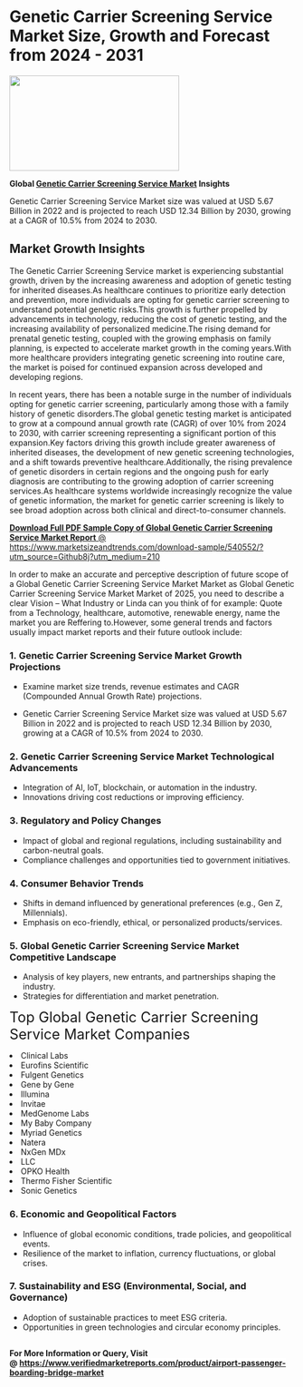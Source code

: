 <H1>Genetic Carrier Screening Service Market Size, Growth and Forecast from 2024 - 2031</H1><img class="aligncenter size-medium wp-image-584254" src="https://thirdeyenews.in/wp-content/uploads/2024/09/Global-Market-Research-300x168.jpeg" alt="" width="300" height="168" /><p><strong>Global&nbsp;<a href="https://www.marketsizeandtrends.com/download-sample/540552/?utm_source=Github8j?utm_medium=210">Genetic Carrier Screening Service Market</a> Insights</strong></p><p>Genetic Carrier Screening Service Market size was valued at USD 5.67 Billion in 2022 and is projected to reach USD 12.34 Billion by 2030, growing at a CAGR of 10.5% from 2024 to 2030.</p><p><h2>Market Growth Insights</h2> <p>The Genetic Carrier Screening Service market is experiencing substantial growth, driven by the increasing awareness and adoption of genetic testing for inherited diseases.As healthcare continues to prioritize early detection and prevention, more individuals are opting for genetic carrier screening to understand potential genetic risks.This growth is further propelled by advancements in technology, reducing the cost of genetic testing, and the increasing availability of personalized medicine.The rising demand for prenatal genetic testing, coupled with the growing emphasis on family planning, is expected to accelerate market growth in the coming years.With more healthcare providers integrating genetic screening into routine care, the market is poised for continued expansion across developed and developing regions.</p> <p><a href="#"></a></p> <p>In recent years, there has been a notable surge in the number of individuals opting for genetic carrier screening, particularly among those with a family history of genetic disorders.The global genetic testing market is anticipated to grow at a compound annual growth rate (CAGR) of over 10% from 2024 to 2030, with carrier screening representing a significant portion of this expansion.Key factors driving this growth include greater awareness of inherited diseases, the development of new genetic screening technologies, and a shift towards preventive healthcare.Additionally, the rising prevalence of genetic disorders in certain regions and the ongoing push for early diagnosis are contributing to the growing adoption of carrier screening services.As healthcare systems worldwide increasingly recognize the value of genetic information, the market for genetic carrier screening is likely to see broad adoption across both clinical and direct-to-consumer channels.</p> <p><a href="#"></p><p><span class=""><strong>Download Full PDF Sample Copy of Global Genetic Carrier Screening Service Market Report</strong> @ <a href="https://www.marketsizeandtrends.com/download-sample/540552/?utm_source=Github8j?utm_medium=210" target="_blank">https://www.marketsizeandtrends.com/download-sample/540552/?utm_source=Github8j?utm_medium=210</a></span></p><p>In order to make an accurate and perceptive description of future scope of a Global&nbsp;Genetic Carrier Screening Service Market Market as Global&nbsp;Genetic Carrier Screening Service Market Market of 2025, you need to describe a clear Vision &ndash; What Industry or Linda can you think of for example: Quote from a Technology, healthcare, automotive, renewable energy, name the market you are Reffering to.However, some general trends and factors usually impact market reports and their future outlook include:</p><h3>1.&nbsp;<strong>Genetic Carrier Screening Service Market Growth Projections</strong></h3><ul><li>Examine market size trends, revenue estimates and CAGR (Compounded Annual Growth Rate) projections.</li><li><p>Genetic Carrier Screening Service Market size was valued at USD 5.67 Billion in 2022 and is projected to reach USD 12.34 Billion by 2030, growing at a CAGR of 10.5% from 2024 to 2030.</p></li></ul><h3>2.&nbsp;<strong>Genetic Carrier Screening Service Market Technological Advancements</strong></h3><ul><li>Integration of AI, IoT, blockchain, or automation in the industry.</li><li>Innovations driving cost reductions or improving efficiency.</li></ul><h3>3.&nbsp;<strong>Regulatory and Policy Changes</strong></h3><ul><li>Impact of global and regional regulations, including sustainability and carbon-neutral goals.</li><li>Compliance challenges and opportunities tied to government initiatives.</li></ul><h3>4.&nbsp;<strong>Consumer Behavior Trends</strong></h3><ul><li>Shifts in demand influenced by generational preferences (e.g., Gen Z, Millennials).</li><li>Emphasis on eco-friendly, ethical, or personalized products/services.</li></ul><h3>5.&nbsp;<strong>Global Genetic Carrier Screening Service Market Competitive Landscape</strong></h3><ul><li>Analysis of key players, new entrants, and partnerships shaping the industry.</li><li>Strategies for differentiation and market penetration.</li></ul><p data-pm-slice="1 1 []"><span style="color: inherit; font-family: inherit; font-size: 25px;">Top Global Genetic Carrier Screening Service Market Companies</span></p><div class="" data-test-id=""><p><li>Clinical Labs</li><li> Eurofins Scientific</li><li> Fulgent Genetics</li><li> Gene by Gene</li><li> Illumina</li><li> Invitae</li><li> MedGenome Labs</li><li> My Baby Company</li><li> Myriad Genetics</li><li> Natera</li><li> NxGen MDx</li><li> LLC</li><li> OPKO Health</li><li> Thermo Fisher Scientific</li><li> Sonic Genetics</li></p></div><h3>6.&nbsp;<strong>Economic and Geopolitical Factors</strong></h3><ul><li>Influence of global economic conditions, trade policies, and geopolitical events.</li><li>Resilience of the market to inflation, currency fluctuations, or global crises.</li></ul><h3>7.&nbsp;<strong>Sustainability and ESG (Environmental, Social, and Governance)</strong></h3><ul><li>Adoption of sustainable practices to meet ESG criteria.</li><li>Opportunities in green technologies and circular economy principles.</li></ul><h2><strong style="font-size: 14px;">For More Information or Query, Visit @&nbsp;</strong><a style="background-color: #ffffff; font-size: 14px;" href="https://www.marketsizeandtrends.com/report/genetic-carrier-screening-service-market/" target="_blank">https://www.verifiedmarketreports.com/product/airport-passenger-boarding-bridge-market</a></h2>
